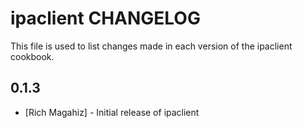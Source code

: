 ipaclient CHANGELOG
===================

This file is used to list changes made in each version of the ipaclient cookbook.

0.1.3
-----
- [Rich Magahiz] - Initial release of ipaclient
